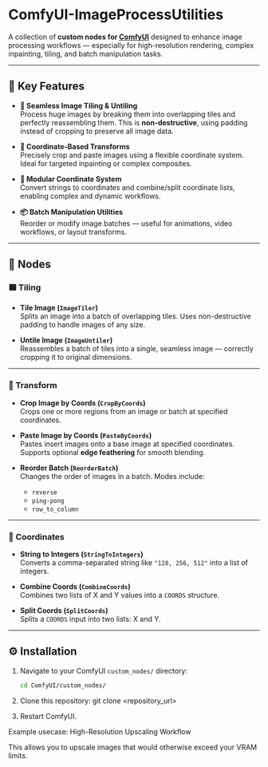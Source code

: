 # ComfyUI-ImageProcessUtilities

A collection of **custom nodes for [ComfyUI](https://github.com/comfyanonymous/ComfyUI)** designed to enhance image processing workflows — especially for high-resolution rendering, complex inpainting, tiling, and batch manipulation tasks.

---

## 🔑 Key Features

- **🧩 Seamless Image Tiling & Untiling**  
  Process huge images by breaking them into overlapping tiles and perfectly reassembling them. This is **non-destructive**, using padding instead of cropping to preserve all image data.

- **📐 Coordinate-Based Transforms**  
  Precisely crop and paste images using a flexible coordinate system. Ideal for targeted inpainting or complex composites.

- **🔁 Modular Coordinate System**  
  Convert strings to coordinates and combine/split coordinate lists, enabling complex and dynamic workflows.

- **📦 Batch Manipulation Utilities**  
  Reorder or modify image batches — useful for animations, video workflows, or layout transforms.

---

## 🧱 Nodes

### 🟦 Tiling

- **Tile Image (`ImageTiler`)**  
  Splits an image into a batch of overlapping tiles. Uses non-destructive padding to handle images of any size.

- **Untile Image (`ImageUntiler`)**  
  Reassembles a batch of tiles into a single, seamless image — correctly cropping it to original dimensions.

---

### 🔲 Transform

- **Crop Image by Coords (`CropByCoords`)**  
  Crops one or more regions from an image or batch at specified coordinates.

- **Paste Image by Coords (`PasteByCoords`)**  
  Pastes insert images onto a base image at specified coordinates. Supports optional **edge feathering** for smooth blending.

- **Reorder Batch (`ReorderBatch`)**  
  Changes the order of images in a batch. Modes include:
  - `reverse`
  - `ping-pong`
  - `row_to_column`

---

### 🧮 Coordinates

- **String to Integers (`StringToIntegers`)**  
  Converts a comma-separated string like `"128, 256, 512"` into a list of integers.

- **Combine Coords (`CombineCoords`)**  
  Combines two lists of X and Y values into a `COORDS` structure.

- **Split Coords (`SplitCoords`)**  
  Splits a `COORDS` input into two lists: X and Y.

---

## ⚙️ Installation

1. Navigate to your ComfyUI `custom_nodes/` directory:

   ```bash
   cd ComfyUI/custom_nodes/

2. Clone this repository: git clone <repository_url>

3. Restart ComfyUI.

Example usecase: High-Resolution Upscaling Workflow

This allows you to upscale images that would otherwise exceed your VRAM limits.
